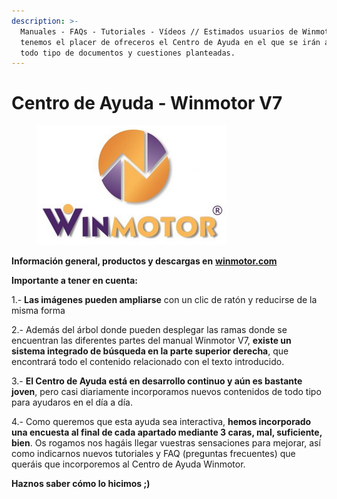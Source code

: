 ```yaml
---
description: >-
  Manuales - FAQs - Tutoriales - Vídeos // Estimados usuarios de Winmotor,
  tenemos el placer de ofreceros el Centro de Ayuda en el que se irán ampliando
  todo tipo de documentos y cuestiones planteadas.
---
```


# Centro de Ayuda - Winmotor V7

<figure><img src=".gitbook/assets/imagen (286).png" alt=""><figcaption></figcaption></figure>

**Información general, productos y descargas en** [**winmotor.com**](https://www.winmotor.com)&#x20;

**Importante a tener en cuenta:**

1.- **Las imágenes pueden ampliarse** con un clic de ratón y reducirse de la misma forma

2.- Además del árbol donde pueden desplegar las ramas donde se encuentran las diferentes partes del manual Winmotor V7, **existe un sistema integrado de búsqueda en la parte superior derecha**, que encontrará todo el contenido relacionado con el texto introducido.

3.- **El Centro de Ayuda está en desarrollo continuo y aún es bastante joven**, pero casi diariamente incorporamos nuevos contenidos de todo tipo para ayudaros en el día a día.

4.- Como queremos que esta ayuda sea interactiva, **hemos incorporado una encuesta al final de cada apartado mediante 3 caras, mal, suficiente, bien**. Os rogamos nos hagáis llegar vuestras sensaciones para mejorar, así como indicarnos nuevos tutoriales y FAQ (preguntas frecuentes) que queráis que incorporemos al Centro de Ayuda Winmotor.

**Haznos saber cómo lo hicimos ;)**
